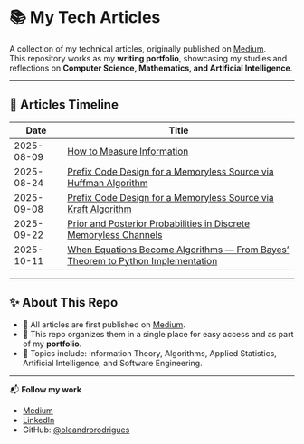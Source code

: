 # 📚 My Tech Articles

A collection of my technical articles, originally published on [Medium](https://medium.com/@oleandroprodrigues).  
This repository works as my **writing portfolio**, showcasing my studies and reflections on **Computer Science, Mathematics, and Artificial Intelligence**.  

---

## 📅 Articles Timeline

| Date       | Title                                                                |
|------------|----------------------------------------------------------------------|
| 2025-08-09 | [How to Measure Information](https://medium.com/@oleandroprodrigues/how-to-measure-information-9faa6fd37606)                                            |
| 2025-08-24 | [Prefix Code Design for a Memoryless Source via Huffman Algorithm](https://medium.com/@oleandroprodrigues/prefix-code-design-for-a-memoryless-source-via-huffman-algorithm-0fb8402efaf8)      |
| 2025-09-08 | [Prefix Code Design for a Memoryless Source via Kraft Algorithm](https://medium.com/@oleandroprodrigues/prefix-code-design-for-a-memoryless-source-via-kraft-algorithm-7c0620a6d07b)      |
| 2025-09-22 | [Prior and Posterior Probabilities in Discrete Memoryless Channels](https://medium.com/@oleandroprodrigues/prior-and-posterior-probabilities-in-discrete-memoryless-channels-5f53a2addaaa)      |
| 2025-10-11 | [When Equations Become Algorithms — From Bayes’ Theorem to Python Implementation](https://medium.com/@oleandroprodrigues/when-equations-become-algorithms-a791d57f70eb)      |

---

## ✨ About This Repo

- 📝 All articles are first published on [Medium](https://medium.com/@oleandroprodrigues).  
- 📂 This repo organizes them in a single place for easy access and as part of my **portfolio**.  
- 🎯 Topics include: Information Theory, Algorithms, Applied Statistics, Artificial Intelligence, and Software Engineering.  

---

📬 **Follow my work**  
- [Medium](https://medium.com/@oleandroprodrigues)  
- [LinkedIn](https://www.linkedin.com/in/leandrorodrigueso/)  
- GitHub: [@oleandrorodrigues](https://github.com/oleandrorodrigues)